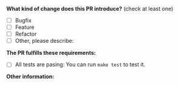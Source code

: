 **What kind of change does this PR introduce?** (check at least one)

- [ ] Bugfix
- [ ] Feature
- [ ] Refactor
- [ ] Other, please describe:

**The PR fulfills these requirements:**

- [ ] All tests are pasing: You can run `make test` to test it.

**Other information:**
